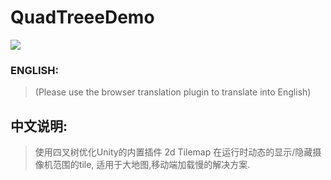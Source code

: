 # QuadTreeeDemo
![](https://github.com/melontaro/QuadTreeeDemo/blob/master/Gif/demo.gif)

### ENGLISH: 
> (Please use the browser translation plugin to translate into English)

## 中文说明:
> 使用四叉树优化Unity的内置插件 2d Tilemap 在运行时动态的显示/隐藏摄像机范围的tile, 适用于大地图,移动端加载慢的解决方案.


